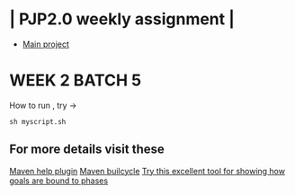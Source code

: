 | PJP2.0 weekly assignment |
========================

* [Main project](https://github.com/mukeshbasira/PJP2.0)

# WEEK 2 BATCH 5
How to run , try ->
```
sh myscript.sh
```
## For more details visit these
[Maven help plugin](http://maven.apache.org/plugins/maven-help-plugin/index.html)
[Maven builcycle](http://maven.apache.org/guides/introduction/introduction-to-the-lifecycle.html)
[Try this excellent tool for showing how goals are bound to phases](http://buildplan.jcgay.fr)
